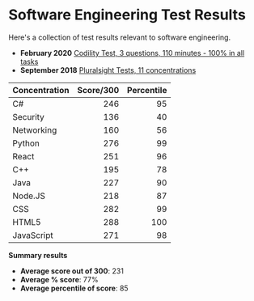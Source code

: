 # Software Engineering Test Results

Here's a collection of test results relevant to software engineering.

- **February 2020** [Codility Test, 3 questions, 110 minutes - 100% in all tasks](https://app.codility.com/c/feedback/NGD6TS-ZUH/)
- **September 2018** [Pluralsight Tests, 11 concentrations](https://app.pluralsight.com/profile/cris-stringfellow-e)

| Concentration | Score/300 | Percentile |
| ------------- | ---------:| ----------:|
| C#            |   246     |    95      |
| Security      |   136     |    40      |
| Networking    |   160     |    56      |
| Python        |   276     |    99      |
| React         |   251     |    96      |
| C++           |   195     |    78      |
| Java          |   227     |    90      |
| Node.JS       |   218     |    87      |
| CSS           |   282     |    99      |
| HTML5         |   288     |   100      |
| JavaScript    |   271     |    98      |

**Summary results**
  - **Average score out of 300**: 231
  - **Average % score**: 77%
  - **Average percentile of score**: 85
 
